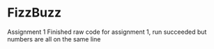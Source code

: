 # FizzBuzz
Assignment 1
Finished raw code for assignment 1, run succeeded but numbers are all on the same line
